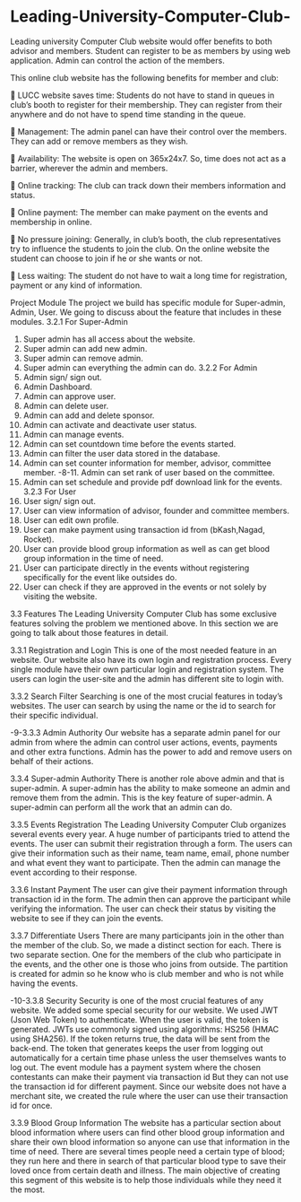 # Leading-University-Computer-Club-

Leading university Computer Club website would offer benefits to both advisor and members. Student can register to be as members by using web application. Admin can control the action of the members.

This online club website has the following benefits for member and club: 

	LUCC website saves time: Students do not have to stand in queues in club’s booth  to register for their membership. They can register from their anywhere and do not have to spend time standing in the queue.

	Management: The admin panel can have their control over the members. They can add or remove members as they wish. 

	Availability: The website is open on 365x24x7. So, time does not act as a barrier, wherever the admin and members.

	Online tracking: The club can track down their members information and status.

	Online payment: The member can make payment on the events and membership in online.

	No pressure joining: Generally, in club’s booth, the club representatives try to influence the students to join the club. On the online website the student can choose to join if he or she wants or not.

	Less waiting: The student do not have to wait a long time for registration, payment or any kind of information.


Project Module
The project we build has specific module for Super-admin, Admin, User. We going to discuss
about the feature that includes in these modules.
3.2.1 For Super-Admin
1. Super admin has all access about the website.
2. Super admin can add new admin.
3. Super admin can remove admin.
4. Super admin can everything the admin can do.
3.2.2 For Admin
1. Admin sign/ sign out.
2. Admin Dashboard.
3. Admin can approve user.
4. Admin can delete user.
5. Admin can add and delete sponsor.
6. Admin can activate and deactivate user status.
7. Admin can manage events.
8. Admin can set countdown time before the events started.
9. Admin can filter the user data stored in the database.
10. Admin can set counter information for member, advisor, committee member.
-8-11. Admin can set rank of user based on the committee.
12. Admin can set schedule and provide pdf download link for the events.
3.2.3 For User
1. User sign/ sign out.
2. User can view information of advisor, founder and committee members.
3. User can edit own profile.
4. User can make payment using transaction id from (bKash,Nagad, Rocket).
5. User can provide blood group information as well as can get blood group information in the
time of need.
6. User can participate directly in the events without registering specifically for the event like
outsides do.
7. User can check if they are approved in the events or not solely by visiting the website.

3.3 Features
The Leading University Computer Club has some exclusive features solving the problem we
mentioned above. In this section we are going to talk about those features in detail.

3.3.1 Registration and Login
This is one of the most needed feature in an website. Our website also have its own login and
registration process. Every single module have their own particular login and registration system.
The users can login the user-site and the admin has different site to login with.

3.3.2 Search Filter
Searching is one of the most crucial features in today’s websites. The user can search by using
the name or the id to search for their specific individual.

-9-3.3.3 Admin Authority
Our website has a separate admin panel for our admin from where the admin can control user
actions, events, payments and other extra functions. Admin has the power to add and remove users
on behalf of their actions.

3.3.4 Super-admin Authority
There is another role above admin and that is super-admin. A super-admin has the ability to
make someone an admin and remove them from the admin. This is the key feature of super-admin.
A super-admin can perform all the work that an admin can do.

3.3.5 Events Registration
The Leading University Computer Club organizes several events every year. A huge number of
participants tried to attend the events. The user can submit their registration through a form. The
users can give their information such as their name, team name, email, phone number and what
event they want to participate. Then the admin can manage the event according to their response.

3.3.6 Instant Payment
The user can give their payment information through transaction id in the form. The admin
then can approve the participant while verifying the information. The user can check their status
by visiting the website to see if they can join the events.

3.3.7 Differentiate Users
There are many participants join in the other than the member of the club. So, we made a
distinct section for each. There is two separate section. One for the members of the club who
participate in the events, and the other one is those who joins from outside. The partition is created
for admin so he know who is club member and who is not while having the events.

-10-3.3.8 Security
Security is one of the most crucial features of any website. We added some special security for
our website. We used JWT (Json Web Token) to authenticate. When the user is valid, the token is
generated. JWTs use commonly signed using algorithms: HS256 (HMAC using SHA256). If the
token returns true, the data will be sent from the back-end. The token that generates keeps the user
from logging out automatically for a certain time phase unless the user themselves wants to log out.
The event module has a payment system where the chosen contestants can make their payment via
transaction id But they can not use the transaction id for different payment. Since our website does
not have a merchant site, we created the rule where the user can use their transaction id for once.

3.3.9 Blood Group Information
The website has a particular section about blood information where users can find other blood
group information and share their own blood information so anyone can use that information in the
time of need. There are several times people need a certain type of blood; they run here and there
in search of that particular blood type to save their loved once from certain death and illness. The
main objective of creating this segment of this website is to help those individuals while they need
it the most.
